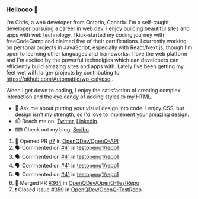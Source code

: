 ### Helloooo 👋

I'm Chris, a web developer from Ontario, Canada. I'm a self-taught developer pursuing a career in web dev. I enjoy building beautiful sites and apps with web technology.
I kick-started my coding journey with freeCodeCamp and claimed five of their certifications.  I currently working on personal projects in JavaScript, especially with React/Next.js, though I'm open to learning other languages and frameworks. I love the web platform and I'm excited by the powerful technolgies which can developers can efficiently build amazing sites and apps with. Lately I've been getting my feet wet with larger projects by contributing to https://github.com/Automattic/wp-calypso .

When I get down to coding, I enjoy the satisfaction of creating complex interaction and the eye candy of adding styles to my HTML. 

- 💬 Ask me about putting your visual design into code. I enjoy CSS, but design isn't my strength, so I'd love to implement your amazing design.
- 📫 Reach me on: [Twitter](https://twitter.com/Christo28120856), [Linkedin](https://www.linkedin.com/in/christopher-stevers-07b9a5204/).
- ⌨ Check out my blog: [Scribo](https://christopherstevers.cf).
<!--
**Christopher-Stevers/Christopher-Stevers** is a ✨ _special_ ✨ repository because its `README.md` (this file) appears on your GitHub profile.

Here are some ideas to get you started:

- 🔭 I’m currently working on ...
- 🌱 I’m currently learning ...
- 👯 I’m looking to collaborate on ...
- 🤔 I’m looking for help with ...
- 😄 Pronouns: ...
- ⚡ Fun fact: ...
-->

<!--START_SECTION:activity-->
1. 💪 Opened PR [#7](https://github.com/OpenQDev/OpenQ-API/pull/7) in [OpenQDev/OpenQ-API](https://github.com/OpenQDev/OpenQ-API)
2. 🗣 Commented on [#41](https://github.com/testopenq1/repo1/issues/41) in [testopenq1/repo1](https://github.com/testopenq1/repo1)
3. 🗣 Commented on [#41](https://github.com/testopenq1/repo1/issues/41) in [testopenq1/repo1](https://github.com/testopenq1/repo1)
4. 🗣 Commented on [#41](https://github.com/testopenq1/repo1/issues/41) in [testopenq1/repo1](https://github.com/testopenq1/repo1)
5. 🗣 Commented on [#41](https://github.com/testopenq1/repo1/issues/41) in [testopenq1/repo1](https://github.com/testopenq1/repo1)
6. 🎉 Merged PR [#364](https://github.com/OpenQDev/OpenQ-TestRepo/pull/364) in [OpenQDev/OpenQ-TestRepo](https://github.com/OpenQDev/OpenQ-TestRepo)
7. ❗️ Closed issue [#359](https://github.com/OpenQDev/OpenQ-TestRepo/issues/359) in [OpenQDev/OpenQ-TestRepo](https://github.com/OpenQDev/OpenQ-TestRepo)
<!--END_SECTION:activity-->

